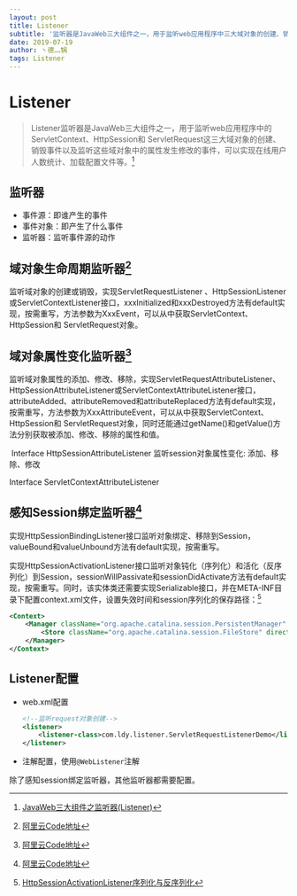 ```yaml
---
layout: post
title: Listener
subtitle: '监听器是JavaWeb三大组件之一，用于监听web应用程序中三大域对象的创建、销毁事件以及监听这些域对象中的属性发生修改的事件'
date: 2019-07-19
author: 丶德灬锅
tags: Listener
---
```


# Listener

> Listener监听器是JavaWeb三大组件之一，用于监听web应用程序中的ServletContext、HttpSession和 ServletRequest这三大域对象的创建、销毁事件以及监听这些域对象中的属性发生修改的事件，可以实现在线用户人数统计、加载配置文件等。[^1]

## 监听器

- 事件源：即谁产生的事件
- 事件对象：即产生了什么事件
- 监听器：监听事件源的动作

## 域对象生命周期监听器[^2]

监听域对象的创建或销毁，实现ServletRequestListener 、HttpSessionListener或ServletContextListener接口，xxxInitialized和xxxDestroyed方法有default实现，按需重写，方法参数为XxxEvent，可以从中获取ServletContext、HttpSession和 ServletRequest对象。

## 域对象属性变化监听器[^2]

监听域对象属性的添加、修改、移除，实现ServletRequestAttributeListener、HttpSessionAttributeListener或ServletContextAttributeListener接口，attributeAdded、attributeRemoved和attributeReplaced方法有default实现，按需重写，方法参数为XxxAttributeEvent，可以从中获取ServletContext、HttpSession和 ServletRequest对象，同时还能通过getName()和getValue()方法分别获取被添加、修改、移除的属性和值。

​         Interface HttpSessionAttributeListener    监听session对象属性变化: 添加、移除、修改

Interface ServletContextAttributeListener  

## 感知Session绑定监听器[^2]

实现HttpSessionBindingListener接口监听对象绑定、移除到Session，valueBound和valueUnbound方法有default实现，按需重写。

实现HttpSessionActivationListener接口监听对象钝化（序列化）和活化（反序列化）到Session，sessionWillPassivate和sessionDidActivate方法有default实现，按需重写。同时，该实体类还需要实现Serializable接口，并在META-INF目录下配置context.xml文件，设置失效时间和session序列化的保存路径：[^3]

```xml
<Context>
    <Manager className="org.apache.catalina.session.PersistentManager" maxIdleSwap="1">
        <Store className="org.apache.catalina.session.FileStore" directory="d:/session"/>
    </Manager>
</Context>
```

## Listener配置

- web.xml配置

  ```xml
  <!--监听request对象创建-->
  <listener>
      <listener-class>com.ldy.listener.ServletRequestListenerDemo</listener-class>
  </listener>
  ```

- 注解配置，使用`@WebListener`注解

除了感知session绑定监听器，其他监听器都需要配置。

[^1]: [JavaWeb三大组件之监听器(Listener)]([http://codingxiaxw.cn/2016/10/26/26-JavaWeb%E4%B8%89%E5%A4%A7%E7%BB%84%E4%BB%B6%E4%B9%8B%E7%9B%91%E5%90%AC%E5%99%A8/](http://codingxiaxw.cn/2016/10/26/26-JavaWeb三大组件之监听器/))
[^2]: [阿里云Code地址](https://code.aliyun.com/lideyu/j2ee/tree/master/src/main/java/com/ldy/listener)
[^3]: [HttpSessionActivationListener序列化与反序列化](https://www.cnblogs.com/caijh/p/7687514.html)